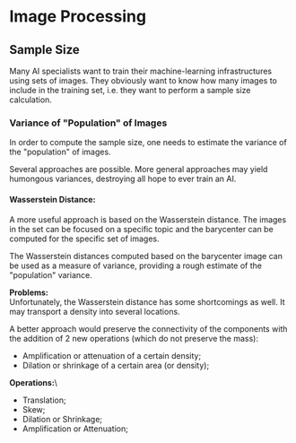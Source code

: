 
# Image Processing

## Sample Size

Many AI specialists want to train their machine-learning infrastructures using sets of images. They obviously want to know how many images to include in the training set, i.e. they want to perform a sample size calculation.


### Variance of "Population" of Images

In order to compute the sample size, one needs to estimate the variance of the "population" of images.

Several approaches are possible. More general approaches may yield humongous variances, destroying all hope to ever train an AI.

#### Wasserstein Distance:

A more useful approach is based on the Wasserstein distance. The images in the set can be focused on a specific topic and the barycenter can be computed for the specific set of images.

The Wasserstein distances computed based on the barycenter image can be used as a measure of variance, providing a rough estimate of the "population" variance.

**Problems:**\
Unfortunately, the Wasserstein distance has some shortcomings as well. It may transport a density into several locations.

A better approach would preserve the connectivity of the components with the addition of 2 new operations (which do not preserve the mass):
- Amplification or attenuation of a certain density;
- Dilation or shrinkage of a certain area (or density);


**Operations:**\
- Translation;
- Skew;
- Dilation or Shrinkage;
- Amplification or Attenuation;

